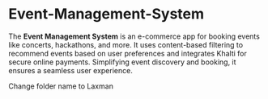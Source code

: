 # Event-Management-System
The **Event Management System** is an e-commerce app for booking events like concerts, hackathons, and more. It uses content-based filtering to recommend events based on user preferences and integrates Khalti for secure online payments. Simplifying event discovery and booking, it ensures a seamless user experience.


Change folder name to Laxman

